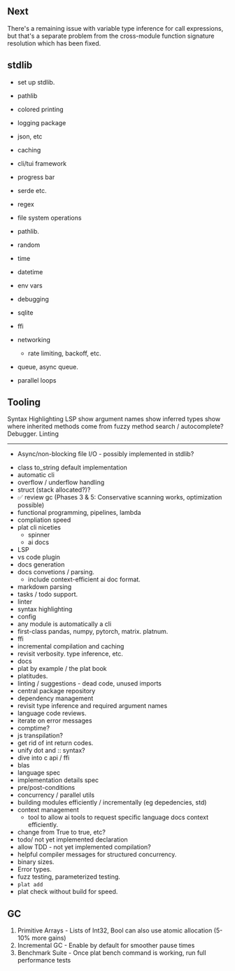 ## Next


There's a remaining issue with variable type
  inference for call expressions, but that's a separate problem from the cross-module function signature resolution which has
  been fixed.

## stdlib
* set up stdlib. 

* pathlib
* colored printing 
* logging package
* json, etc
* caching
* cli/tui framework
* progress bar 
* serde etc. 
* regex
* file system operations 
* pathlib. 
* random 
* time
* datetime 
* env vars
* debugging 
* sqlite 
* ffi 
* networking
  * rate limiting, backoff, etc. 
* queue, async queue. 
* parallel loops


## Tooling
Syntax Highlighting
LSP
  show argument names
  show inferred types
  show where inherited methods come from
  fuzzy method search / autocomplete? 
Debugger. 
Linting

---

- Async/non-blocking file I/O - possibly implemented in stdlib? 
* class to_string default implementation
* automatic cli
* overflow / underflow handling
* struct (stack allocated?)?
* ✅ review gc (Phases 3 & 5: Conservative scanning works, optimization possible)
* functional programming, pipelines, lambda
* compliation speed
* plat cli niceties
  * spinner
  * ai docs
* LSP
* vs code plugin 
* docs generation 
* docs convetions / parsing. 
  * include context-efficient ai doc format. 
* markdown parsing 
* tasks / todo support. 
* linter 
* syntax highlighting
* config 
* any module is automatically a cli
* first-class pandas, numpy, pytorch, matrix. platnum. 
* ffi
* incremental compilation and caching 
* revisit verbosity. type inference, etc. 
* docs
* plat by example / the plat book
* platitudes. 
* linting / suggestions - dead code, unused imports
* central package repository
* dependency management 
* revisit type inference and required argument names 
* language code reviews. 
* iterate on error messages
* comptime? 
* js transpilation? 
* get rid of int return codes. 
* unify dot and :: syntax? 
* dive into c api / ffi
* blas
* language spec
* implementation details spec
* pre/post-conditions
* concurrency / parallel utils
* building modules efficiently / incrementally (eg depedencies, std) 
* context management 
  * tool to allow ai tools to request specific language docs context efficiently. 
* change from True to true, etc? 
* todo/ not yet implemented declaration
* allow TDD - not yet implemented compilation?
* helpful compiler messages for structured concurrency. 
* binary sizes. 
* Error types. 
* fuzz testing, parameterized testing. 
* `plat add` 
* plat check without build for speed. 




## GC

  1. Primitive Arrays - Lists of Int32, Bool
  can also use atomic allocation (5-10% more
  gains)
  2. Incremental GC - Enable by default for
  smoother pause times
  3. Benchmark Suite - Once plat bench command
  is working, run full performance tests


